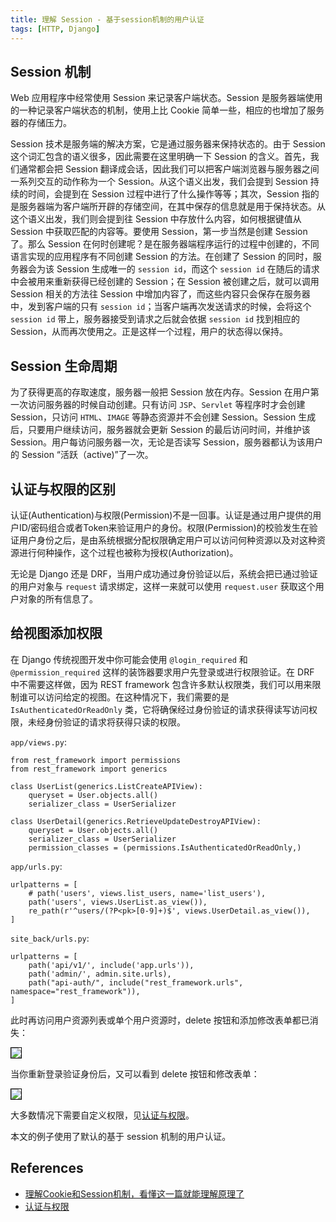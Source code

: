 ```yaml
---
title: 理解 Session - 基于session机制的用户认证
tags: [HTTP, Django]
---
```


## Session 机制
Web 应用程序中经常使用 Session 来记录客户端状态。Session 是服务器端使用的一种记录客户端状态的机制，使用上比 Cookie 简单一些，相应的也增加了服务器的存储压力。

Session 技术是服务端的解决方案，它是通过服务器来保持状态的。由于 Session 这个词汇包含的语义很多，因此需要在这里明确一下 Session 的含义。首先，我们通常都会把 Session 翻译成会话，因此我们可以把客户端浏览器与服务器之间一系列交互的动作称为一个 Session。从这个语义出发，我们会提到 Session 持续的时间，会提到在 Session 过程中进行了什么操作等等；其次，Session 指的是服务器端为客户端所开辟的存储空间，在其中保存的信息就是用于保持状态。从这个语义出发，我们则会提到往 Session 中存放什么内容，如何根据键值从 Session 中获取匹配的内容等。要使用 Session，第一步当然是创建 Session 了。那么 Session 在何时创建呢？是在服务器端程序运行的过程中创建的，不同语言实现的应用程序有不同创建 Session 的方法。在创建了 Session 的同时，服务器会为该 Session 生成唯一的 `session id`，而这个 `session id` 在随后的请求中会被用来重新获得已经创建的 Session；在 Session 被创建之后，就可以调用 Session 相关的方法往 Session 中增加内容了，而这些内容只会保存在服务器中，发到客户端的只有 `session id`；当客户端再次发送请求的时候，会将这个 `session id` 带上，服务器接受到请求之后就会依据 `session id` 找到相应的 Session，从而再次使用之。正是这样一个过程，用户的状态得以保持。

## Session 生命周期
为了获得更高的存取速度，服务器一般把 Session 放在内存。Session 在用户第一次访问服务器的时候自动创建。只有访问 `JSP`、`Servlet` 等程序时才会创建 Session，只访问 `HTML`、`IMAGE` 等静态资源并不会创建 Session。Session 生成后，只要用户继续访问，服务器就会更新 Session 的最后访问时间，并维护该 Session。用户每访问服务器一次，无论是否读写 Session，服务器都认为该用户的 Session “活跃（active)”了一次。

## 认证与权限的区别
认证(Authentication)与权限(Permission)不是一回事。认证是通过用户提供的用户ID/密码组合或者Token来验证用户的身份。权限(Permission)的校验发生在验证用户身份之后，是由系统根据分配权限确定用户可以访问何种资源以及对这种资源进行何种操作，这个过程也被称为授权(Authorization)。

无论是 Django 还是 DRF，当用户成功通过身份验证以后，系统会把已通过验证的用户对象与 `request` 请求绑定，这样一来就可以使用 `request.user` 获取这个用户对象的所有信息了。

## 给视图添加权限
在 Django 传统视图开发中你可能会使用 `@login_required` 和 `@permission_required` 这样的装饰器要求用户先登录或进行权限验证。在 DRF 中不需要这样做，因为 REST framework 包含许多默认权限类，我们可以用来限制谁可以访问给定的视图。在这种情况下，我们需要的是 `IsAuthenticatedOrReadOnly` 类，它将确保经过身份验证的请求获得读写访问权限，未经身份验证的请求将获得只读的权限。

`app/views.py`:
```
from rest_framework import permissions
from rest_framework import generics

class UserList(generics.ListCreateAPIView):
    queryset = User.objects.all()
    serializer_class = UserSerializer

class UserDetail(generics.RetrieveUpdateDestroyAPIView):
    queryset = User.objects.all()
    serializer_class = UserSerializer
    permission_classes = (permissions.IsAuthenticatedOrReadOnly,)
```

`app/urls.py`:
```
urlpatterns = [
    # path('users', views.list_users, name='list_users'),
    path('users', views.UserList.as_view()),
    re_path(r'^users/(?P<pk>[0-9]+)$', views.UserDetail.as_view()),
]
```

`site_back/urls.py`:
```
urlpatterns = [
    path('api/v1/', include('app.urls')),
    path('admin/', admin.site.urls),
    path("api-auth/", include("rest_framework.urls", namespace="rest_framework")),
]
```

此时再访问用户资源列表或单个用户资源时，delete 按钮和添加修改表单都已消失：

<img src="{{ site.baseurl }}/assets/images/django1.png" style="border:1px solid black;">

当你重新登录验证身份后，又可以看到 delete 按钮和修改表单：

<img src="{{ site.baseurl }}/assets/images/django2.png" style="border:1px solid black;">

大多数情况下需要自定义权限，见[认证与权限](https://pythondjango.cn/django/rest-framework/5-permissions/)。

本文的例子使用了默认的基于 session 机制的用户认证。

## References
- [理解Cookie和Session机制，看懂这一篇就能理解原理了](https://blog.csdn.net/zhuxiaoping54532/article/details/105715528)
- [认证与权限](https://pythondjango.cn/django/rest-framework/5-permissions/)
